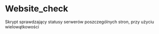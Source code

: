 # Website_check
Skrypt sprawdzający statusy serwerów poszczególnych stron, przy użyciu wielowątkowości
